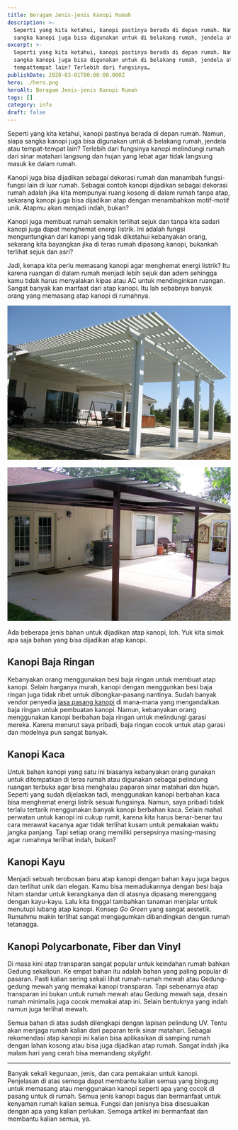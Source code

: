 ```yaml
---
title: Beragam Jenis-jenis Kanopi Rumah
description: >-
  Seperti yang kita ketahui, kanopi pastinya berada di depan rumah. Namun, siapa
  sangka kanopi juga bisa digunakan untuk di belakang rumah, jendela atau…
excerpt: >-
  Seperti yang kita ketahui, kanopi pastinya berada di depan rumah. Namun, siapa
  sangka kanopi juga bisa digunakan untuk di belakang rumah, jendela atau
  tempattempat lain? Terlebih dari fungsinya…
publishDate: 2020-03-01T00:00:00.000Z
hero: ./hero.png
heroAlt: Beragam Jenis-jenis Kanopi Rumah
tags: []
category: info
draft: false
---
```


Seperti yang kita ketahui, kanopi pastinya berada di depan rumah. Namun, siapa sangka kanopi juga bisa digunakan untuk di belakang rumah, jendela atau tempat-tempat lain? Terlebih dari fungsinya kanopi melindungi rumah dari sinar matahari langsung dan hujan yang lebat agar tidak langsung masuk ke dalam rumah.

Kanopi juga bisa dijadikan sebagai dekorasi rumah dan manambah fungsi-fungsi lain di luar rumah. Sebagai contoh kanopi dijadikan sebagai dekorasi rumah adalah jika kita mempunyai ruang kosong di dalam rumah tanpa atap, sekarang kanopi juga bisa dijadikan atap dengan menambahkan motif-motif unik. Atapmu akan menjadi indah, bukan?

Kanopi juga membuat rumah semakin terlihat sejuk dan tanpa kita sadari kanopi juga dapat menghemat energi listrik. Ini adalah fungsi menguntungkan dari kanopi yang tidak diketahui kebanyakan orang, sekarang kita bayangkan jika di teras rumah dipasang kanopi, bukankah terlihat sejuk dan asri?

Jadi, kenapa kita perlu memasang kanopi agar menghemat energi listrik? Itu karena ruangan di dalam rumah menjadi lebih sejuk dan adem sehingga kamu tidak harus menyalakan kipas atau AC untuk mendinginkan ruangan. Sangat banyak kan manfaat dari atap kanopi. Itu lah sebabnya banyak orang yang memasang atap kanopi di rumahnya.

![kanopi modern minimalis](./images/kanopi-modern-minimalis.jpg)

![kanopi  baja ringan](./images/kanopi-baja-ringan.jpg)

Ada beberapa jenis bahan untuk dijadikan atap kanopi, loh. Yuk kita simak apa saja bahan yang bisa dijadikan atap kanopi.

## Kanopi Baja Ringan

Kebanyakan orang menggunakan besi baja ringan untuk membuat atap kanopi. Selain harganya murah, kanopi dengan menggunkan besi baja ringan juga tidak ribet untuk dibongkar-pasang nantinya. Sudah banyak vendor penyedia <a href="https://laskanopi.com/pembuatan-kanopi-bogor/">jasa pasang kanopi</a> di mana-mana yang mengandalkan baja ringan untuk pembuatan kanopi. Namun, kebanyakan orang menggunakan kanopi berbahan baja ringan untuk melindungi garasi mereka. Karena menurut saya pribadi, baja ringan cocok untuk atap garasi dan modelnya pun sangat banyak.

## Kanopi Kaca

Untuk bahan kanopi yang satu ini biasanya kebanyakan orang gunakan untuk ditempatkan di teras rumah atau digunakan sebagai pelindung ruangan terbuka agar bisa menghalau paparan sinar matahari dan hujan. Seperti yang sudah dijelaskan tadi, menggunakan kanopi berbahan kaca bisa menghemat energi listrik sesuai fungsinya. Namun, saya pribadi tidak terlalu tertarik menggunakan banyak kanopi berbahan kaca. Selain mahal perwatan untuk kanopi ini cukup rumit, karena kita harus benar-benar tau cara merawat kacanya agar tidak terlihat kusam untuk pemakaian waktu jangka panjang. Tapi setiap orang memiliki persepsinya masing-masing agar rumahnya terlihat indah, bukan?

## Kanopi Kayu

Menjadi sebuah terobosan baru atap kanopi dengan bahan kayu juga bagus dan terlihat unik dan elegan. Kamu bisa memadukannya dengan besi baja hitam standar untuk kerangkanya dan di atasnya dipasang merenggang dengan kayu-kayu. Lalu kita tinggal tambahkan tanaman menjalar untuk menutupi lubang atap kanopi. Konsep _Go Green_ yang sangat aestetik. Rumahmu makin terlihat sangat mengagumkan dibandingkan dengan rumah tetanagga.

## Kanopi Polycarbonate, Fiber dan Vinyl

Di masa kini atap transparan sangat popular untuk keindahan rumah bahkan Gedung sekalipun. Ke empat bahan itu adalah bahan yang paling popular di pasaran. Pasti kalian sering sekali lihat rumah-rumah mewah atau Gedung-gedung mewah yang memakai kanopi transparan. Tapi sebenarnya atap transparan ini bukan untuk rumah mewah atau Gedung mewah saja, desain rumah minimalis juga cocok memakai atap ini. Selain bentuknya yang indah namun juga terlihat mewah.

Semua bahan di atas sudah dilengkapi dengan lapisan pelindung UV. Tentu akan menjaga rumah kalian dari paparan terik sinar matahari. Sebagai rekomendasi atap kanopi ini kalian bisa aplikasikan di samping rumah dengan lahan kosong atau bisa juga dijadikan atap rumah. Sangat indah jika malam hari yang cerah bisa memandang _skylight_.

* * *

Banyak sekali kegunaan, jenis, dan cara pemakaian untuk kanopi. Penjelasan di atas semoga dapat membantu kalian semua yang bingung untuk memasang atau menggunakan kanopi seperti apa yang cocok di pasang untuk di rumah. Semua jenis kanopi bagus dan bermanfaat untuk kenyaman rumah kalian semua. Fungsi dan jenisnya bisa disesuaikan dengan apa yang kalian perlukan. Semoga artikel ini bermanfaat dan membantu kalian semua, ya.
